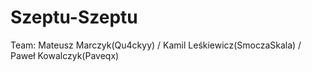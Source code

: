 # Szeptu-Szeptu

Team: Mateusz Marczyk(Qu4ckyy) / Kamil Leśkiewicz(SmoczaSkala) / Paweł Kowalczyk(Paveqx)
